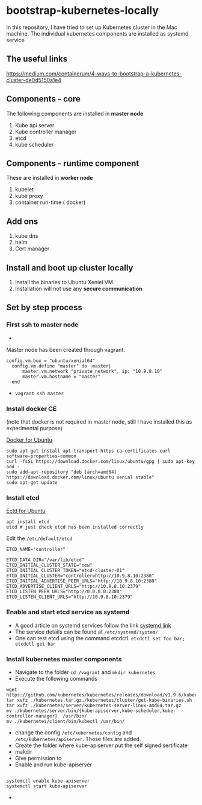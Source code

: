 # bootstrap-kubernetes-locally
In this repository, I have tried to set up Kubernetes cluster in the Mac machine. The individual kubernetes components are installed as systemd service
## The useful links
https://medium.com/containerum/4-ways-to-bootstrap-a-kubernetes-cluster-de0d5150a1e4

## Components - core
The following components are installed in **master node**
1. Kube api server
2. Kube controller manager
3. etcd
4. kube scheduler

## Components - runtime component
These are installed in **worker node**
1. kubelet
2. kube proxy
3. container run-time ( docker)

## Add ons
1. kube dns
2. helm
3. Cert manager

## Install and boot up cluster locally
1. Install the binaries to Ubuntu Xeniel VM.
2. Installation will not use any **secure communication** 

## Set by step process

### First ssh to master node

 - 

Master node has been created through vagrant. 

    config.vm.box = "ubuntu/xenial64"
      config.vm.define "master" do |master|
          master.vm.network "private_network", ip: "10.9.8.10"
          master.vm.hostname = "master"
      end
      

 - `vagrant ssh master`

### Install docker CE 
(note that docker is not required in master node, still I have installed this as experimental purpose)

 [Docker for Ubuntu](https://docs.docker.com/install/linux/docker-ce/ubuntu/#install-docker-ce)
  ````
sudo apt-get install apt-transport-https ca-certificates curl software-properties-common
curl -fsSL https://download.docker.com/linux/ubuntu/gpg | sudo apt-key add -
sudo add-apt-repository "deb [arch=amd64] https://download.docker.com/linux/ubuntu xenial stable"
sudo apt-get update
````

### Install etcd

[Ectd for Ubuntu](https://docs.openstack.org/install-guide/environment-etcd-ubuntu.html)

    apt install etcd 
    etcd # just check etcd has been installed correctly
Edit the `/etc/default/etcd`

    ETCD_NAME="controller"
    
    ETCD_DATA_DIR="/var/lib/etcd"
    ETCD_INITIAL_CLUSTER_STATE="new"
    ETCD_INITIAL_CLUSTER_TOKEN="etcd-cluster-01"
    ETCD_INITIAL_CLUSTER="controller=http://10.9.8.10:2380"
    ETCD_INITIAL_ADVERTISE_PEER_URLS="http://10.9.8.10:2380"
    ETCD_ADVERTISE_CLIENT_URLS="http://10.9.8.10:2379"
    ETCD_LISTEN_PEER_URLS="http://0.0.0.0:2380"
    ETCD_LISTEN_CLIENT_URLS="http://10.9.8.10:2379"
        
### Enable and start etcd service as systemd

 - A good article on systemd services follow the link [systemd link](https://medium.com/@benmorel/creating-a-linux-service-with-systemd-611b5c8b91d6)
 - The service details can be found at `/etc/systemd/system/`
 - One can test etcd using the command etcdctl. `etcdctl set foo bar; etcdctl get bar`
 
 ### Install kubernetes master components 
 
 - Navigate to the folder `cd /vagrant` and `mkdir kubernetes`
 - Execute the following commands
 ```
wget https://github.com/kubernetes/kubernetes/releases/download/v1.9.6/kubernetes.tar.gz
tar xvfz ./kubernetes.tar.gz./kubernetes/cluster/get-kube-binaries.sh
tar xvfz ./kubernetes/server/kubernetes-server-linux-amd64.tar.gz
mv ./kubernetes/server/bin/{kube-apiserver,kube-scheduler,kube-controller-manager}  /usr/bin/
mv ./kubernetes/client/bin/kubectl /usr/bin/
```
 - change the config `/etc/kubernetes/config` and `/etc/kubernetes/apiserver`. Those files are added.
 -  Create the folder where kube-apiserver put the self signed sertificate
 - makdir 
 - Give permission to 
 - Enable and run kube-apiserver
 ```

systemctl enable kube-apiserver
systemctl start kube-apiserver
```
 - 

<!--stackedit_data:
eyJoaXN0b3J5IjpbMTY0NjgwMTY0MSwyNTc0NDg4MzMsMTQzMz
QwMTk1MiwtOTQ2NjQyODY5LDM1NzY1NTM1NSwxNjQzMDA4NTUs
LTQ1MjMwMzU1NywtMTg2NDEwMDcxNiw3MDYyMzUwNTIsNDkwNT
I3ODY1LC0xMDI0MDU3NDM1LC0yNTM2MDM0NDddfQ==
-->